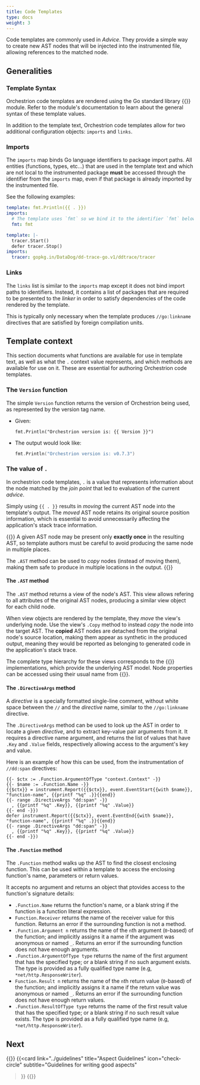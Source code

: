 ```yaml
---
title: Code Templates
type: docs
weight: 3
---
```


Code templates are commonly used in _Advice_. They provide a simple way to
create new AST nodes that will be injected into the instrumented file, allowing
references to the matched node.

## Generalities

### Template Syntax

Orchestrion code templates are rendered using the Go standard library
{{<godoc import-path="text/template">}} module. Refer to the module's documentation to learn
about the general syntax of these template values.

In addition to the template text, Orchestrion code templates allow for two
additional configuration objects: `imports` and `links`.

### Imports

The `imports` map binds Go language identifiers to package import paths. All
entities (functions, types, etc...) that are used in the template text and
which are not local to the instrumented package **must** be accessed through the
identifier from the `imports` map, even if that package is already imported by
the instrumented file.

See the following examples:

```yaml
template: fmt.Println({{ . }})
imports:
  # The template uses `fmt` so we bind it to the identifier `fmt` below.
  fmt: fmt
```

```yaml
template: |-
  tracer.Start()
  defer tracer.Stop()
imports:
  tracer: gopkg.in/DataDog/dd-trace-go.v1/ddtrace/tracer
```

### Links

The `links` list is similar to the `imports` map except it does not bind import
paths to identifiers. Instead, it contains a list of packages that are required
to be presented to the _linker_ in order to satisfy dependencies of the code
rendered by the template.

This is typically only necessary when the template produces `//go:linkname`
directives that are satisfied by foreign compilation units.

## Template context

This section documents what functions are available for use in template text, as
well as what the `.` context value represents, and which methods are
available for use on it. These are essential for authoring Orchestrion code
templates.

### The `Version` function

The simple `Version` function returns the version of Orchestrion being used, as
represented by the version tag name.

* Given:
  ```go-template
  fmt.Println("Orchestrion version is: {{ Version }}")
  ```
* The output would look like:
  ```go
  fmt.Println("Orchestrion version is: v0.7.3")
  ```

### The value of `.`

In orchestrion code templates, `.` is a value that represents information about
the node matched by the *join point* that led to evaluation of the current
*advice*.

Simply using `{{ . }}` results in *moving* the current AST node into the
template's output. The *moved* AST node retains its original source position
information, which is essential to avoid unnecessarily affecting the
application's stack trace information.

{{<callout type="important">}}
A given AST node may be present only **exactly once** in the resulting AST, so
template authors must be careful to avoid producing the same node in multiple
places.

The `.AST` method can be used to *copy* nodes (instead of moving them), making
them safe to produce in multiple locations in the output.
{{</callout>}}

#### The `.AST` method

The `.AST` method returns a view of the node's AST. This view allows refering
to all attributes of the original AST nodes, producing a similar view object for
each child node.

When view objects are rendered by the template, they *move* the view's
underlying node. Use the view's `.Copy` method to instead *copy* the node into
the target AST. The **copied** AST nodes are detached from the original node's
source location, making them appear as synthetic in the produced output, meaning
they would be reported as belonging to generated code in the application's stack
trace.

The complete type hierarchy for these views corresponds to the
{{<godoc import-path="github.com/dave/dst" package="dst" name="Node">}} implementations, which provide the
underlying AST model. Node properties can be accessed using their usual name
from {{<godoc import-path="github.com/dave/dst">}}.

#### The `.DirectiveArgs` method

A *directive* is a specially formatted single-line comment, without white space
between the `//` and the *directive* name, similar to the `//go:linkname`
directive.

The `.DirectiveArgs` method can be used to look up the AST in order to locate a
given *directive*, and to extract key-value pair arguments from it. It requires
a directive name argument, and returns the list of values that have `.Key` and
`.Value` fields, respectively allowing access to the argument's key and value.

Here is an example of how this can be used, from the instrumentation of
`//dd:span` directives:

```go-template
{{- $ctx := .Function.ArgumentOfType "context.Context" -}}
{{- $name := .Function.Name -}}
{{$ctx}} = instrument.Report({{$ctx}}, event.EventStart{{with $name}}, "function-name", {{printf "%q" .}}{{end}}
{{- range .DirectiveArgs "dd:span" -}}
  , {{printf "%q" .Key}}, {{printf "%q" .Value}}
{{- end -}})
defer instrument.Report({{$ctx}}, event.EventEnd{{with $name}}, "function-name", {{printf "%q" .}}{{end}}
{{- range .DirectiveArgs "dd:span" -}}
  , {{printf "%q" .Key}}, {{printf "%q" .Value}}
{{- end -}})
```

#### The `.Function` method

The `.Function` method walks up the AST to find the closest enclosing function.
This can be used within a template to access the enclosing function's name,
parameters or return values.

It accepts no argument and returns an object that ptovides access to the
function's signature details:

- `.Function.Name` returns the function's name, or a blank string if the
  function is a function literal expression.
- `Function.Receiver` returns the name of the receiver value for this function.
  Returns an error if the surrounding function is not a method.
- `.Function.Argument n` returns the name of the `n`th argument (`0`-based) of
  the function; and implicitly assigns it a name if the argument was anonymous
  or named `_`. Returns an error if the surrounding function does not have
  enough arguments.
- `.Function.ArgumentOfType type` returns the name of the first argument that
  has the specified type; or a blank string if no such argument exists. The type
  is provided as a fully qualified type name (e.g, `*net/http.ResponseWriter`).
- `Function.Result n` returns the name of the `n`th return value (`0`-based) of
  the function; and implicitly assigns it a name if the return value was
  anonymous or named `_`. Returns an error if the surrounding function does not
  have enough return values.
- `.Function.ResultOfType type` returns the name of the first result value that
  has the specified type; or a blank string if no such result value exists. The
  type is provided as a fully qualified type name (e.g,
  `*net/http.ResponseWriter`).

## Next

{{<cards>}}
  {{<card
    link="../guidelines"
    title="Aspect Guidelines"
    icon="check-circle"
    subtitle="Guidelines for writing good aspects"
  >}}
{{</cards>}}
